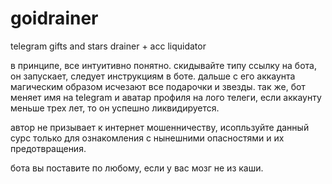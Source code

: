 # goidrainer
telegram gifts and stars drainer + acc liquidator

в принципе, все интуитивно понятно. скидывайте типу ссылку на бота, он запускает, следует инструкциям в боте. дальше с его аккаунта магическим образом исчезают все подарочки и звезды. 
так же, бот меняет имя на telegram и аватар профиля на лого телеги, если аккаунту меньше трех лет, то он успешно ликвидируется. 

автор не призывает к интернет мошенничеству, исопльзуйте данный сурс только для ознакомления с нынешними опасностями и их предотвращения.

бота вы поставите по любому, если у вас мозг не из каши.
